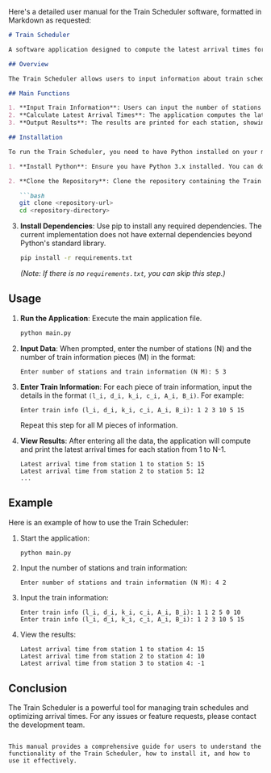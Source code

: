 Here's a detailed user manual for the Train Scheduler software, formatted in Markdown as requested:

```markdown
# Train Scheduler

A software application designed to compute the latest arrival times for trains between various stations.

## Overview

The Train Scheduler allows users to input information about train schedules and calculate the latest possible arrival times at a destination station from various starting stations. This application is particularly useful for transportation planning and scheduling.

## Main Functions

1. **Input Train Information**: Users can input the number of stations and train schedules, including departure and arrival times.
2. **Calculate Latest Arrival Times**: The application computes the latest time to arrive at the destination station from any starting station based on the provided train schedules.
3. **Output Results**: The results are printed for each station, showing the latest arrival time at the destination station.

## Installation

To run the Train Scheduler, you need to have Python installed on your machine. Follow these steps to set up the environment:

1. **Install Python**: Ensure you have Python 3.x installed. You can download it from [python.org](https://www.python.org/downloads/).

2. **Clone the Repository**: Clone the repository containing the Train Scheduler code.

   ```bash
   git clone <repository-url>
   cd <repository-directory>
   ```

3. **Install Dependencies**: Use pip to install any required dependencies. The current implementation does not have external dependencies beyond Python's standard library.

   ```bash
   pip install -r requirements.txt
   ```

   *(Note: If there is no `requirements.txt`, you can skip this step.)*

## Usage

1. **Run the Application**: Execute the main application file.

   ```bash
   python main.py
   ```

2. **Input Data**: When prompted, enter the number of stations (N) and the number of train information pieces (M) in the format:

   ```
   Enter number of stations and train information (N M): 5 3
   ```

3. **Enter Train Information**: For each piece of train information, input the details in the format `(l_i, d_i, k_i, c_i, A_i, B_i)`. For example:

   ```
   Enter train info (l_i, d_i, k_i, c_i, A_i, B_i): 1 2 3 10 5 15
   ```

   Repeat this step for all M pieces of information.

4. **View Results**: After entering all the data, the application will compute and print the latest arrival times for each station from 1 to N-1.

   ```
   Latest arrival time from station 1 to station 5: 15
   Latest arrival time from station 2 to station 5: 12
   ...
   ```

## Example

Here is an example of how to use the Train Scheduler:

1. Start the application:

   ```bash
   python main.py
   ```

2. Input the number of stations and train information:

   ```
   Enter number of stations and train information (N M): 4 2
   ```

3. Input the train information:

   ```
   Enter train info (l_i, d_i, k_i, c_i, A_i, B_i): 1 1 2 5 0 10
   Enter train info (l_i, d_i, k_i, c_i, A_i, B_i): 1 2 3 10 5 15
   ```

4. View the results:

   ```
   Latest arrival time from station 1 to station 4: 15
   Latest arrival time from station 2 to station 4: 10
   Latest arrival time from station 3 to station 4: -1
   ```

## Conclusion

The Train Scheduler is a powerful tool for managing train schedules and optimizing arrival times. For any issues or feature requests, please contact the development team.

```

This manual provides a comprehensive guide for users to understand the functionality of the Train Scheduler, how to install it, and how to use it effectively.